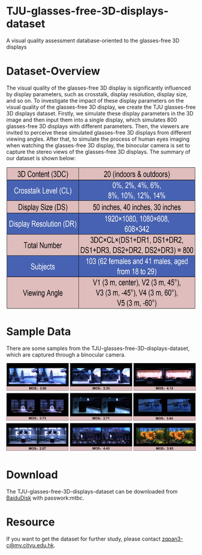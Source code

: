 # TJU-glasses-free-3D-displays-dataset
A visual quality assessment database-oriented to the glasses-free 3D displays
# Dataset-Overview
The visual quality of the glasses-free 3D display is significantly influenced by display parameters, such as crosstalk, display resolution, display size, and so on. To investigate the impact of these display parameters on the visual quality of the glasses-free 3D display, we create the TJU glasses-free 3D displays dataset. Firstly, we simulate these display parameters in the 3D image and then input them into a single display, which simulates 800 glasses-free 3D displays with different parameters. Then, the viewers are invited to perceive these simulated glasses-free 3D displays from different viewing angles. After that, to simulate the process of human eyes imaging when watching the glasses-free 3D display, the binocular camera is set to capture the stereo views of the glasses-free 3D displays. The summary of our dataset is shown below:
<p align="center">
  <img src="images/sheet.jpg" alt="dataset sheet" width="680" height="380" />
</p>

# Sample Data
There are some samples from the TJU-glasses-free-3D-displays-dataset, which are captured through a binocular camera. 
<p align="center">
  <img src="images/sampledata.png" alt="sampledata" />
</p>

# Download
The TJU-glasses-free-3D-displays-dataset can be downloaded from [BaiduDisk](https://pan.baidu.com/s/1tB4PJ_ZppopvXEY9XEyWkg) with passwork:mtbc.

# Resource
If you want to get the dataset for further study, please contact zqpan3-c@my.cityu.edu.hk.
